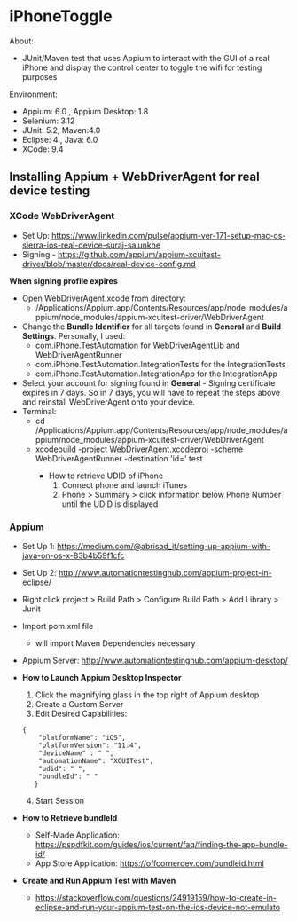 # iPhoneToggle

About: 
  - JUnit/Maven test that uses Appium to interact with the GUI of a real iPhone and display the control center to toggle the wifi for testing purposes
  
Environment: 
- Appium: 6.0 , Appium Desktop: 1.8
- Selenium: 3.12
- JUnit: 5.2, Maven:4.0
- Eclipse: 4., Java: 6.0
- XCode: 9.4


## **Installing Appium + WebDriverAgent for real device testing**
### **XCode WebDriverAgent**
  - Set Up: https://www.linkedin.com/pulse/appium-ver-171-setup-mac-os-sierra-ios-real-device-suraj-salunkhe
  - Signing - https://github.com/appium/appium-xcuitest-driver/blob/master/docs/real-device-config.md
  
  **When signing profile expires**
  - Open WebDriverAgent.xcode from directory:
     - /Applications/Appium.app/Contents/Resources/app/node_modules/appium/node_modules/appium-xcuitest-driver/WebDriverAgent
  - Change the **Bundle Identifier** for all targets found in **General** and **Build Settings**. Personally, I used:
    - com.iPhone.TestAutomation for WebDriverAgentLib and WebDriverAgentRunner
    - com.iPhone.TestAutomation.IntegrationTests for the IntegrationTests
    - com.iPhone.TestAutomation.IntegrationApp for the IntegrationApp
   - Select your account for signing found in **General**
    - Signing certificate expires in 7 days. So in 7 days, you will have to repeat the steps above and reinstall WebDriverAgent onto your device.
   - Terminal:
      - cd /Applications/Appium.app/Contents/Resources/app/node_modules/appium/node_modules/appium-xcuitest-driver/WebDriverAgent    
      - xcodebuild -project WebDriverAgent.xcodeproj -scheme WebDriverAgentRunner -destination 'id=<udid>' test
        - How to retrieve UDID of iPhone
          1. Connect phone and launch iTunes
          2. Phone > Summary > click information below Phone Number until the UDID is displayed 
  
### **Appium**
  - Set Up 1: https://medium.com/@abrisad_it/setting-up-appium-with-java-on-os-x-83b4b59f1cfc
  - Set Up 2: http://www.automationtestinghub.com/appium-project-in-eclipse/
  - Right click project > Build Path > Configure Build Path > Add Library > Junit
  - Import pom.xml file 
      - will import Maven Dependencies necessary
  - Appium Server: http://www.automationtestinghub.com/appium-desktop/
  - **How to Launch Appium Desktop Inspector**
    1. Click the magnifying glass in the top right of Appium desktop
    2. Create a Custom Server
    3. Edit Desired Capabilities: 
      ```
      { 
          "platformName": "iOS",
          "platformVersion": "11.4",
          "deviceName" : " ",
          "automationName": "XCUITest",
          "udid": " ",
          "bundleId": " "
         }
      ```
    4. Start Session
    
  - **How to Retrieve bundleId**
     - Self-Made Application: https://pspdfkit.com/guides/ios/current/faq/finding-the-app-bundle-id/
     - App Store Application: https://offcornerdev.com/bundleid.html
  - **Create and Run Appium Test with Maven**
      - https://stackoverflow.com/questions/24919159/how-to-create-in-eclipse-and-run-your-appium-test-on-the-ios-device-not-emulato


  
  
  





  
